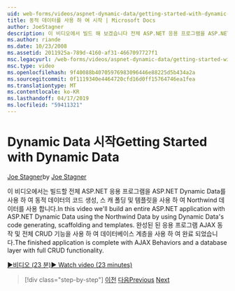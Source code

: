 ```yaml
---
uid: web-forms/videos/aspnet-dynamic-data/getting-started-with-dynamic-data
title: 동적 데이터를 사용 하 여 시작 | Microsoft Docs
author: JoeStagner
description: 이 비디오에서 빌드 해 보겠습니다 전체 ASP.NET 응용 프로그램을 ASP.NET Dynamic Data를 사용 하 여 scaffoldi를 생성 하는 동적 데이터의 코드를 사용 하 여 Northwind 데이터를 사용 하는 중...
ms.author: riande
ms.date: 10/23/2008
ms.assetid: 2011925a-789d-4160-af31-4667097727f1
msc.legacyurl: /web-forms/videos/aspnet-dynamic-data/getting-started-with-dynamic-data
msc.type: video
ms.openlocfilehash: 9f40088b40705976983096446e88225d5b434a2a
ms.sourcegitcommit: 0f1119340e4464720cfd16d0ff15764746ea1fea
ms.translationtype: MT
ms.contentlocale: ko-KR
ms.lasthandoff: 04/17/2019
ms.locfileid: "59411321"
---
```

# <a name="getting-started-with-dynamic-data"></a><span data-ttu-id="3473b-103">Dynamic Data 시작</span><span class="sxs-lookup"><span data-stu-id="3473b-103">Getting Started with Dynamic Data</span></span>

<span data-ttu-id="3473b-104">[Joe Stagner](https://github.com/JoeStagner)</span><span class="sxs-lookup"><span data-stu-id="3473b-104">by [Joe Stagner](https://github.com/JoeStagner)</span></span>

<span data-ttu-id="3473b-105">이 비디오에서는 빌드할 전체 ASP.NET 응용 프로그램을 ASP.NET Dynamic Data를 사용 하 여 동적 데이터의 코드 생성, 스 캐 폴딩 및 템플릿을 사용 하 여 Northwind 데이터를 사용 합니다.</span><span class="sxs-lookup"><span data-stu-id="3473b-105">In this video we'll build an entire ASP.NET application with ASP.NET Dynamic Data using the Northwind Data by using Dynamic Data's code generating, scaffolding and templates.</span></span> <span data-ttu-id="3473b-106">완성된 된 응용 프로그램 AJAX 동작 및 전체 CRUD 기능을 사용 하 여 데이터베이스 계층을 사용 하 여 완료 되었습니다.</span><span class="sxs-lookup"><span data-stu-id="3473b-106">The finished application is complete with AJAX Behaviors and a database layer with full CRUD functionality.</span></span>

[<span data-ttu-id="3473b-107">&#9654;비디오 (23 분)</span><span class="sxs-lookup"><span data-stu-id="3473b-107">&#9654; Watch video (23 minutes)</span></span>](https://channel9.msdn.com/Blogs/ASP-NET-Site-Videos/getting-started-with-dynamic-data)

> [!div class="step-by-step"]
> <span data-ttu-id="3473b-108">[이전](how-do-i-use-a-dynamiccontrol-in-listview-and-detailsview-controls.md)
> [다음](begin-editing-the-templates-in-aspnet-dynamic-data-applications.md)</span><span class="sxs-lookup"><span data-stu-id="3473b-108">[Previous](how-do-i-use-a-dynamiccontrol-in-listview-and-detailsview-controls.md)
[Next](begin-editing-the-templates-in-aspnet-dynamic-data-applications.md)</span></span>
